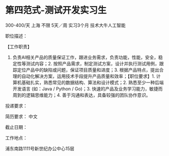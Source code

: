 # 第四范式-测试开发实习生

300-400/天 上海 不限 5天／周 实习3个月
技术大牛人工智能

职位描述：

【工作职责】

1. 负责AI相关产品的质量保证工作，跟进业务需求，负责功能，性能，安全，稳定性等测试内容；2. 按照产品需求，制定测试方案，设计并执行测试用例，跟踪定位产品中的缺陷或问题，保证项目质量和进度；3. 根据产品特点，提出合理的自动化解决方案，运用技术手段提升产品质量和效率；【职位要求】1. 计算机基础扎实，熟悉常见的数据结构、算法和设计模式；2. 熟悉至少一种后端开发语言 (如：Java / Python / Go)；3. 快速的产品及业务学习能力，敏捷而周到的逻辑思维能力；4. 善于沟通和表达，具备较强的团队协作意识。

投递要求：

简历要求： 中文

截止日期：

工作地点：

浦东南路1111号新世纪办公中心15层